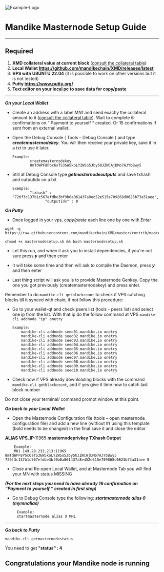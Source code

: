 ![Example-Logo](https://explorer.mandike.io/img/logo.png)

# Mandike Masternode Setup Guide
***
## Required
1) **XMD collateral value at current block** ([consult the collateral table](../../README.md#rewards-breakdown))
2) **Local Wallet https://github.com/mandikechain/XMD/releases/latest**
3) **VPS with UBUNTU 22.04** (it is possible to work on other versions but it is not tested)
4) **Putty https://www.putty.org/**
5) **Text editor on your local pc to save data for copy/paste**
***

***On your Local Wallet***
* Create an address with a label MN1 and send exactly the collateral amount to it ([consult the collateral table](../../README.md#rewards-breakdown)).
 Wait to complete 6 confirmations on “ Payment to yourself “ created.
 Or 15 confirmations if sent from an external wallet.

* Open the Debug Console ( Tools – Debug Console ) and type ***createmasternodekey***.
You will then receive your private key, save it in a txt to use it later.
  ```
  Example:
          createmasternodekey
          8mTdWPF8Pbc6aTS36W5koLYZWSo5Jby5UJZWCAjDMo7AJYbBwy5
* Still at Debug Console type ***getmasternodeoutputs*** and save txhash and outputidx on a txt
  ```
  Exemple:
          "txhash" : "726f3c137b1c567efdbe3bf0b0a061437a8ed52e515e709868d0623b73a31aee",
		         "outputidx" : 0

***On Putty***

* Once logged in your vps, *copy/paste* each line one by one with *Enter*

```
wget -q https://raw.githubusercontent.com/mandikechain/XMD/master/contrib/masternodesetup/masternodesetup.sh
```

```
chmod +x masternodesetup.sh && bash masternodesetup.sh
```

* Let this run, and when it ask you to install dependencies, if you're not sure press ***y*** and then enter

* It will take some time and then will ask to compile the Daemon, press ***y*** and then enter 

* Last thing script will ask you is to provide Masternode Genkey. Copy the one you got previously (createmasternodekey) and press enter.

Remember to do `mandike-cli getblockcount` to check if VPS catching blocks till it synced with chain, if not follow this procedure:

* Go to your wallet-qt and check peers list (tools - peers list) and select one ip from the list. With that ip do the follow command at VPS `mandike-cli addnode "ip" onetry`

      Example:
		  mandike-cli addnode seed01.mandike.io onetry
		  mandike-cli addnode seed02.mandike.io onetry
		  mandike-cli addnode seed03.mandike.io onetry
		  mandike-cli addnode seed04.mandike.io onetry
		  mandike-cli addnode seed05.mandike.io onetry
		  mandike-cli addnode seed06.mandike.io onetry
		  mandike-cli addnode seed07.mandike.io onetry
		  mandike-cli addnode seed08.mandike.io onetry
		  mandike-cli addnode seed09.mandike.io onetry
		  mandike-cli addnode seed10.mandike.io onetry

    
* Check now if VPS already downloading blocks with the command `mandike-cli getblockcount`, and if yes give it time now to catch last block number 

Do not close your terminal/ command prompt window at this point.

***Go back to your Local Wallet***

* Open the Masternode Configuration file (tools – open masternode configuration file) and add a new line (without #) using this template (bold needs to be changed) in the final save it and close the editor

**ALIAS VPS_IP**:11965 **masternodeprivkey TXhash Output**

		Example:
		MN1 149.28.232.213:11965 8mTdWPF8Pbc6aTS36W5koLYZWSo5Jby5UJZWCAjDMo7AJYbBwy5 726f3c137b1c567efdbe3bf0b0a061437a8ed52e515e709868d0623b73a31aee 0

* Close and Re-open Local Wallet, and at Masternode Tab you will find your MN with status MISSING

***(For the next steps you need to have already 16 confirmation on “Payment to yourself “ created in first step)***

* Go to Debug Console type the following: ***startmasternode alias 0 (mymnalias)***

		Example:
		startmasternode alias 0 MN1
***

***Go back to Putty***

```
mandike-cli getmasternodestatus
```

You need to get **"status" : 4** 

## Congratulations your Mandike node is running